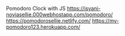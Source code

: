 Pomodoro Clock with JS
https://isyani-noviasellie.000webhostapp.com/pomodoro/
https://pomodorosellie.netlify.com/
https://my-pomodoro123.herokuapp.com/ 
